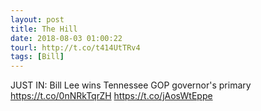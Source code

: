 ```yaml
---
layout: post
title: The Hill
date: 2018-08-03 01:00:22
tourl: http://t.co/t414UtTRv4
tags: [Bill]
---
```

JUST IN: Bill Lee wins Tennessee GOP governor's primary https://t.co/0nNRkTqrZH https://t.co/jAosWtEppe